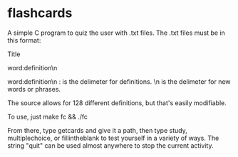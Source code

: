 flashcards
==========

A simple C program to quiz the user with .txt files. The .txt files must be in this format:

Title

word:definition\n

word:definition\n
: is the delimeter for definitions. \n is the delimeter for new words or phrases.

The source allows for 128 different definitions, but that's easily modifiable.

To use, just make fc && ./fc

From there, type getcards and give it a path, then type study, multiplechoice, or fillintheblank to test yourself in a variety of ways. The string "quit" can be used almost anywhere to stop the current activity.
